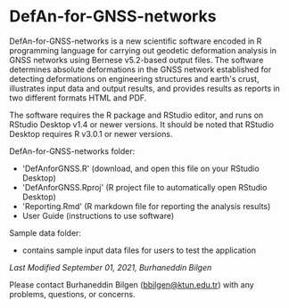 # DefAn-for-GNSS-networks
DefAn-for-GNSS-networks is a new scientific software encoded in R programming language for carrying out geodetic deformation analysis in GNSS networks using Bernese v5.2-based output files. The software determines absolute deformations in the GNSS network established for detecting deformations on engineering structures and earth's crust, illustrates input data and output results, and provides results as reports in two different formats HTML and PDF. 

The software requires the R package and RStudio editor, and runs on RStudio Desktop v1.4 or newer versions. It should be noted that RStudio Desktop requires R v3.0.1 or newer versions.


DefAn-for-GNSS-networks folder:
  * 'DefAnforGNSS.R' (download, and open this file on your RStudio Desktop) 
  * 'DefAnforGNSS.Rproj' (R project file to automatically open RStudio Desktop)
  * 'Reporting.Rmd' (R markdown file for reporting the analysis results)
  * User Guide (instructions to use software)


Sample data folder: 
  * contains sample input data files for users to test the application 


_Last Modified September 01, 2021, Burhaneddin Bilgen_

Please contact Burhaneddin Bilgen (bbilgen@ktun.edu.tr) with any problems, questions, or concerns.
